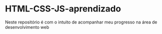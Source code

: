 # HTML-CSS-JS-aprendizado
Neste repositório é com o intuito de acompanhar meu progresso na área de desenvolvimento web
